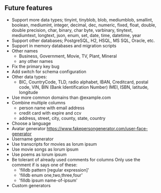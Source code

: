 
## Future features

- Support more data types;
  tinyint, tinyblob, blob, mediumblob, smallint, boolean, mediumint, integer, decimal,
  dec, numeric, fixed, float, double, double precision, char, binary, char byte, 
  varbinary, tinytext, mediumtext, longtext, json, enum, set, date, time, datetime,
  year
- Support other databases;
  PostgreSQL, H2, HSQL, MS SQL, Oracle, etc.
- Support in memory databases and migration scripts
- Other names
  - Business, Government, Movie, TV, Plant, Mineral
  - any other names
- Fix the primary key bug
- Add switch for schema configuration
- Other data types:
  - BIC, CountryCode, TLD, radio alphabet, IBAN, 
    Creditcard, postal code, VIN, BIN (Bank Identification Number)
    IMEI, ISBN, latitude, longitude
- Use more common domains than @example.com
- Combine multiple columns
  - person name with email address
  - credit card with expire and ccv
  - address, street, city, county, state, country
- Choose a language
- Avatar generator
  https://www.fakepersongenerator.com/user-face-generator
- Username generator
- Use transcripts for movies as lorum ipsum
- Use movie songs as lorum ipsum
- Use poems as lorum ipsum
- Be tolerant of already used comments for columns
  Only use the comment if is says one of these:
  - 'filldb pattern \[regular expression]'
  - 'filldb enum one,two,three,four'
  - 'filldb ipsum name-of-ipsum'
- Custom generators
